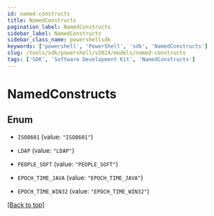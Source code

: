 ```yaml
---
id: named-constructs
title: NamedConstructs
pagination_label: NamedConstructs
sidebar_label: NamedConstructs
sidebar_class_name: powershellsdk
keywords: ['powershell', 'PowerShell', 'sdk', 'NamedConstructs'] 
slug: /tools/sdk/powershell/v2024/models/named-constructs
tags: ['SDK', 'Software Development Kit', 'NamedConstructs']
---
```



# NamedConstructs

## Enum


* `ISO8601` (value: `"ISO8601"`)

* `LDAP` (value: `"LDAP"`)

* `PEOPLE_SOFT` (value: `"PEOPLE_SOFT"`)

* `EPOCH_TIME_JAVA` (value: `"EPOCH_TIME_JAVA"`)

* `EPOCH_TIME_WIN32` (value: `"EPOCH_TIME_WIN32"`)


[[Back to top]](#) 


